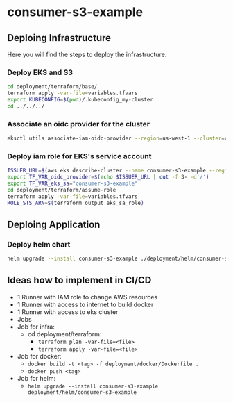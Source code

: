 # consumer-s3-example

## Deploing Infrastructure

Here you will find the steps to deploy the infrastructure.

### Deploy EKS and S3

```bash
cd deployment/terraform/base/
terraform apply -var-file=variables.tfvars
export KUBECONFIG=$(pwd)/.kubeconfig_my-cluster
cd ../../../
```

### Associate an oidc provider for the cluster

```bash
eksctl utils associate-iam-oidc-provider --region=us-west-1 --cluster=consumer-s3-example --approve
```

### Deploy iam role for EKS's service account

```bash
ISSUER_URL=$(aws eks describe-cluster --name consumer-s3-example --region=us-west-1 --query cluster.identity.oidc.issuer --output text)
export TF_VAR_oidc_provider=$(echo $ISSUER_URL | cut -f 3- -d'/')
export TF_VAR_eks_sa="consumer-s3-example"
cd deployment/terraform/assume-role
terraform apply -var-file=variables.tfvars
ROLE_STS_ARN=$(terraform output eks_sa_role)
```

## Deploing Application

### Deploy helm chart

```bash
helm upgrade --install consumer-s3-example ./deployment/helm/consumer-s3-example --set s3.role_sts_arn=$ROLE_STS_ARN
```

## Ideas how to implement in CI/CD

- 1 Runner with IAM role to change AWS resources
- 1 Runner with access to internet to build docker
- 1 Runner with access to eks cluster
- Jobs
- Job for infra:
  - cd deployment/terraform:
    - ```terraform plan -var-file=<file>```
    - ```terraform apply -var-file=<file>```
- Job for docker:
  - ```docker build -t <tag> -f deployment/docker/Dockerfile .```
  - ```docker push <tag>```
- Job for helm:
  - ```helm upgrade --install consumer-s3-example deployment/helm/consumer-s3-example```

